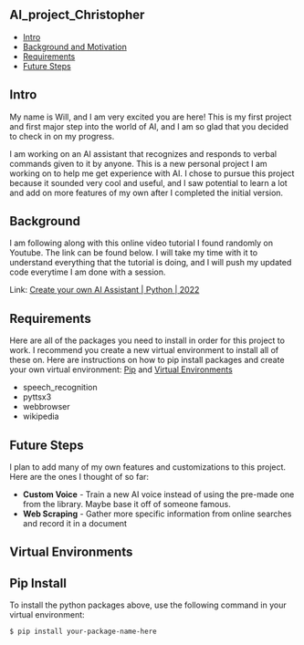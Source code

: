 ## AI_project_Christopher
* [Intro](#Intro)
* [Background and Motivation](#Background)
* [Requirements](#Requirements)
* [Future Steps](#future-steps)


## Intro
My name is Will, and I am very excited you are here! This is my first project and first major step into the world of AI, and I am so glad that you decided to check in on my progress.  

I am working on an AI assistant that recognizes and responds to verbal commands given to it by anyone. This is a new personal project I am working on to help me get experience with AI. I chose to pursue this project because it sounded very cool and useful, and I saw potential to learn a lot and add on more features of my own after I completed the initial version. 


## Background
I am following along with this online video tutorial I found randomly on Youtube. The link can be found below. I will take my time with it to understand everything that the tutorial is doing, and I will push my updated code everytime I am done with a session. 

Link: [Create your own AI Assistant | Python | 2022](https://youtu.be/OqFI_g8vAoc?feature=shared)


## Requirements
Here are all of the packages you need to install in order for this project to work. I recommend you create a new virtual environment to install all of these on. Here are instructions on how to pip install packages and create your own virtual environment: [Pip](#Pip-Install) and [Virtual Environments](#Virtual-Environments)
* speech_recognition
* pyttsx3  
* webbrowser
* wikipedia


## Future Steps
I plan to add many of my own features and customizations to this project. Here are the ones I thought of so far:
* **Custom Voice** - Train a new AI voice instead of using the pre-made one from the library. Maybe base it off of someone famous.
* **Web Scraping** - Gather more specific information from online searches and record it in a document


## Virtual Environments


## Pip Install
To install the python packages above, use the following command in your virtual environment:
```
$ pip install your-package-name-here
```


